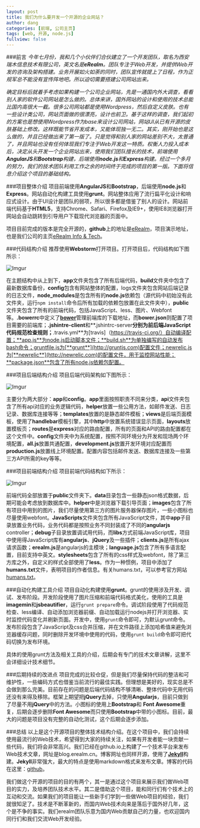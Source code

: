 ```yaml
---
layout: post
title: 我们为什么要开发一个开源的企业网站？
author: dang
categories: [前端, 公司主页]
tags: [web, 开源, node.js]
fullview: false
---
```

###前言
*今年七月份，我和几个小伙伴们合伙建立了一个开发团队，取名为西安瑞木信息技术有限公司，英文名是**eRealm**。团队专注于Web开发，并提供Web开发的咨询及架构搭建。业务开展如火如荼的同时，团队宣传就提上了日程，作为正规军总不能没有宣传阵地吧。所以迫切需要搭建公司网站出来。*

*确定目标后就着手考虑如果构建一个公司企业网站，先是一通国内外大调查，看看别人家的软件公司网站是怎么做的。总体来讲，国外网站的设计和使用的技术总能比国内高很大一截。很多公司网站都是使用Wordpress，然后自定义皮肤。也有一些设计类公司，网站页面做的很漂亮，设计也前卫。基于这样的调查，我们起初的方案也是想使用Wordpress作为base来设计公司网站，网站UI从已有开源的皮肤基础上修改。这样既能节省开发成本，又能体现独一无二。其实，刚开始也是这么做的，并且已经做出来了第一版了。只是觉得和别人家的网站差别不大，太普通了，并且网站也没有任何体现我们专注于Web开发这一特质。权衡人力投入成本后，决定从头开发一个企业网站出来，使用我们团队擅长的技术，前端使用**AngularJS**和**Bootstrap**构建，后端使用**node.js**和**Express**构建。经过一个多月的努力，我们的技术团队利用工作之余的时间终于完成的项目的第一版。下面将信息介绍这个项目的基础结构。*

###项目整体介绍
项目前端使用**AngularJS**和**Bootstrap**，后端使用**node.js**和**Express**。网站自动化构建工具使用**grunt**。网站整体应用了流行扁平化设计和响应式设计。由于UI设计是团队的弱项，所以很多都是借鉴了别人的设计。网站前端代码基于**HTML5**，支持Chrome、Safari、Firefox及IE9+，使用IE8浏览器打开网站会自动跳转到引导用户下载现代浏览器的页面中。

项目目前完成的版本是完全开源的，**github**上的地址是[eRealm](https://github.com/erealm/HomeSite)，项目演示地址，也是我们公司的主页[eRealm Info & Tech](http://www.erealm.cn)。

###代码结构介绍
推荐使用**Webstorm**打开项目。打开项目后，代码结构如下图所示：

![Imgur](http://i.imgur.com/SjV97nF.png)

在主题结构中从上到下，**app**文件夹包含了所有后端代码，**build**文件夹中包含了最新数据库备份，**config**包含有网站整体的配置，logs文件夹包含网站后端记录的日志文件，**node_modules**是包含所有的**node.js**依赖包（源代码中初始没有此文件夹，运行`npm install`命令后所有加载的依赖包放置在此文件夹中），**public**文件夹包含了所有的前端代码，包括JavaScript、less、图片、Webfont等。**.bowerrc**中定义了[**bower**](http://bower.io/)管理前端库的下载地址，而**bower.json**则配置了项目需要的前端库；**.jshintre-client**和**.jshintrc-server**分别为前后端JavaScript代码规范检查规则；**.travis.yml**为[travis]（https://travis-ci.org/）自动编译配置；**app.js**为node.js启动脚本文件；**build.sh**为单独编写的自动发布bash命令；gruntfile.js为[**grunt**](http://gruntjs.com)配置文件；newrelic.js为[**newrelic**](http://newrelic.com)的配置文件，用于监控网站性能；**package.json**包含了所有node.js依赖包配置。

###项目后端结构介绍
项目后端代码架构如下图所示：

![Imgur](http://i.imgur.com/PMMGvUy.png)

主要分为两大部分：**app**和**config**。**app**里面按照职责不同来分类，**api**文件夹包含了所有api对应的业务逻辑代码，**helper**放置一些公用方法，如邮件发送、日志记录、数据库连接等等；**templates**放置的是静态邮件模板；**views**是后端页面模板，使用了**handlebar**模板引擎，其中**http**中放置系统错误显示页面，**layouts**放置模板页；**routes**是**express**对应的路由配置，所有的页面和API的路由配置都在这个文件中。**config**文件夹中为系统配置，按照不同环境分为开发和现场两个环境配置，**all.js**放置共通配置，**development.js**放置开发环境对应配置而**production.js**放置线上环境配置。配置内容包括邮件发送、数据库连接及一些第三方API所需的key等等。

###项目前端结构介绍
项目前端代码结构如下所示：

![Imgur](http://i.imgur.com/4WEeYLg.png)

前端代码全部放置于**public**文件夹下。**data**目录包含一些静态json格式数据，后期可能会考虑放到数据库中。**helper**中是浏览器下载引导页面；**images**包含了所有项目中用到的图片，我们尽量使用第三方的图片服务器保存图片，一些小图标也尽量使用webfont。**JavaScripts**文件夹包含所有JavaScript文件，其中**app**子目录放置业务代码，业务代码都是按照业务不同封装成了不同的**angularjs** controller；**debug**子目录放置调试用代码，而**libs**方式前端JavaScript库，项目中使用得JavaScript库有**angularjs**、**jQuery**及一些插件；**clients.js**是所有ajax请求函数；**erealm.js**是angularjs的主模块；**language.js**包含了所有多语言配置，目前支持中英文。**stylesheets**包含了所有的css样式及webfont，除了第三方库之外，自定义的样式全部使用了**less**。作为一种惯例，项目中添加了**humans.txt**文件，表明项目的作者信息。有关humans.txt，可以参考官方网站[humans.txt](http://humanstxt.org)。

###自动化构建工具介绍
项目自动化构建使用**grunt**。grunt的使用涉及开发、调试、发布阶段。开发阶段使用了图片压缩和前端代码格式美化，使用的工具是**imagemin**和**jsbeautifier**，运行`grunt prepare`命令。调试阶段使用了代码规范检查、less编译、自动添加浏览器前缀、自动加载运行nodejs并打开浏览器、实时监控代码变化并刷新页面。开发中，使用`grunt`命令即可，为默认grunt命令。发布阶段包含了JavaScript及css合并压缩，并在文件路径上添加哈希值来避免浏览器缓存问题，同时删除开发环境中使用的代码，使用`grunt build`命令即可把代码切换为发布环境。

具体的使用grunt方法及相关工具的介绍，后期会有专门的技术文章讲解，这里不会详细设计技术细节。

###后期持续的改进点
项目完成的比较仓促，但是我们尽量保持代码的整洁和可维护性，一些编码方式也借鉴当前流行的最佳实践。但理想是美好的，现实总是不会做到那么完美。目前存在的问题是后端代码结构不够清晰、整体代码中无用代码还没有来得及移除。框架上期望把**jQuery**去掉，只使用**Angularjs**，目前只做到了尽量不用**jQuery**中的方法。小图标的使用上**Bootstrap**和
**Font Awesome**重复，后期会逐步删除**Font Awesome**而只使用**Bootstrap**中带的小图标。目前，最大的问题是项目没有完整的自动化测试，这个后期会逐步添加。

###总结
以上是这个开源项目的整体技术结构介绍。在这个项目中，我们会持续使用最流行的Web技术，希望得到大家的持续关注，如果有开发者能一块贡献一些代码，我们将会非常高兴。我们已经在github.io上构建了一个技术平台来发布Web技术文章，网址是blog.erealm.cn。博客网址也同样开源，使用了[**Jekyll**](http://jekyllrb.com/)构建。**Jekyll**非常强大，最大的特点是使用markdown格式来发布文章。博客的代码在这里：[github](https://github.com/erealm/erealm.github.io)。

我们做这个开源的项目的目的有两个，其一是通过这个项目来展示我们做Web项目的实力，及培养团队技术水平。其二是借助这个项目，能和同行们有个技术上的互动和交流。如果我们的项目能让一些新手们学到一些做Web项目的经验，我们就很知足了。技术是不断革新的，而国内Web技术向来是落后于国外好几年，这个是不争的事实。我们erealm团队乐意为国内Web贡献自己的力量，也欢迎国内同行们和我们交流Web开发经验。